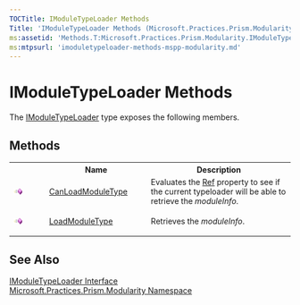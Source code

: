 ```yaml
---
TOCTitle: IModuleTypeLoader Methods
Title: 'IModuleTypeLoader Methods (Microsoft.Practices.Prism.Modularity)'
ms:assetid: 'Methods.T:Microsoft.Practices.Prism.Modularity.IModuleTypeLoader'
ms:mtpsurl: 'imoduletypeloader-methods-mspp-modularity.md'
---
```


# IModuleTypeLoader Methods

The [IModuleTypeLoader](/patterns-practices/reference/imoduletypeloader-interface-mspp-modularity) type exposes the following members.

## Methods

<table>
<colgroup>
<col width="10%" />
<col width="20%" />
<col width="40%" />
</colgroup>

<tbody><tr>
  <th>
&nbsp;
</th>
  <th>Name</th>
  <th>Description</th>
</tr>
<tr>
  <td>
  
  ![](/patterns-practices/reference/images/public-method.gif "Public method")
  </td>
  <td><a href="/patterns-practices/reference/imoduletypeloader-canloadmoduletype-method-mspp-modularity">CanLoadModuleType</a>
  </td>
  <td>
 <div>
 Evaluates the <a href="/patterns-practices/reference/moduleinfo-ref-property-mspp-modularity">Ref</a> property to see if the current typeloader will be able to retrieve the <em>moduleInfo</em>.
</div>
  </td>
</tr>
<tr>
  <td> 
  
 ![](/patterns-practices/reference/images/public-method.gif "Public method")
  </td>
  <td><a href="/patterns-practices/reference/imoduletypeloader-loadmoduletype-method-mspp-modularity">LoadModuleType</a>
  </td>
  <td>
 <div>
Retrieves the <em>moduleInfo</em>.
</div>
  </td>
</tr>
 </tbody>
</table>

## See Also

[IModuleTypeLoader Interface](/patterns-practices/reference/imoduletypeloader-interface-mspp-modularity)<br/>
[Microsoft.Practices.Prism.Modularity Namespace](/patterns-practices/reference/mspp-modularity-namespace)<br/>